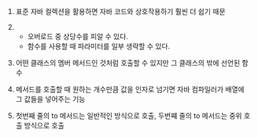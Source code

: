 1. 표준 자바 컬렉션을 활용하면 자바 코드와 상호작용하기 훨씬 더 쉽기 때문

2. - 오버로드 중 상당수를 피알 수 있다.
   - 함수를 사용할 때 파라미터를 일부 생략할 수 있다.
  
3. 어떤 클래스의 멤버 메서드인 것처럼 호출할 수 있지만 그 클래스의 밖에 선언된 함수

4. 메서드를 호출할 때 원하는 개수만큼 값을 인자로 넘기면 자바 컴파일러가 배열에 그 값들을 넣어주는 기능

5. 첫번째 줄의 to 메서드는 일반적인 방식으로 호출, 두번쨰 줄의 to 메서드는 중위 호출 방식으로 호출
